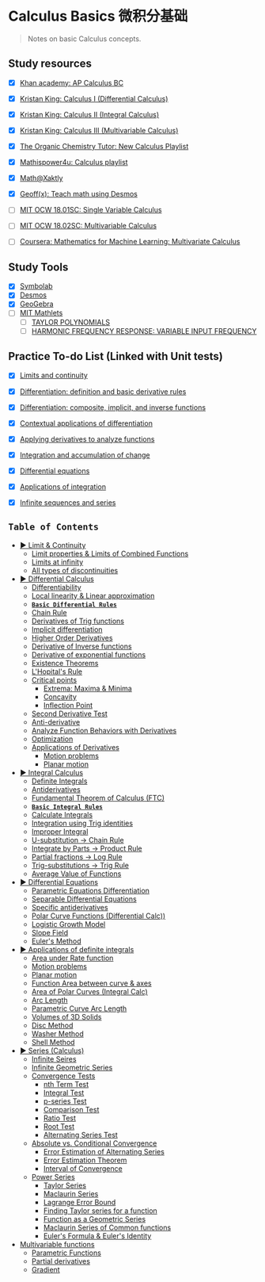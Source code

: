 # Calculus Basics 微积分基础

> Notes on basic Calculus concepts.

## Study resources
- [x] [Khan academy: AP Calculus BC](https://www.khanacademy.org/math/ap-calculus-bc)
- [x] [Kristan King: Calculus I (Differential Calculus)](https://www.youtube.com/playlist?list=PLJ8OrXpbC-BOYyyC-Gunxrh-jYnSfsQy0)
- [x] [Kristan King: Calculus II (Integral Calculus)](https://www.youtube.com/playlist?list=PLJ8OrXpbC-BMdeuQfJDVRJ5DPMduSzVow)
- [x] [Kristan King: Calculus III (Multivariable Calculus)](https://www.youtube.com/playlist?list=PLJ8OrXpbC-BMObozItpbiZ8f2pjf3qS9M)
- [x] [The Organic Chemistry Tutor: New Calculus Playlist](https://www.youtube.com/playlist?list=PL0o_zxa4K1BWYThyV4T2Allw6zY0jEumv)
- [x] [Mathispower4u: Calculus playlist](http://www.mathispower4u.com/calculus.php)
- [x] [Math@Xaktly](http://xaktly.com/XMathMain.html)
- [x] [Geoff(x): Teach math using Desmos](https://www.geoffofx.com/)
- [ ] [MIT OCW 18.01SC: Single Variable Calculus](https://ocw.mit.edu/courses/mathematics/18-01sc-single-variable-calculus-fall-2010/index.htm)
- [ ] [MIT OCW 18.02SC: Multivariable Calculus](https://ocw.mit.edu/courses/mathematics/18-02sc-multivariable-calculus-fall-2010/)
- [ ] [Coursera: Mathematics for Machine Learning: Multivariate Calculus](https://www.coursera.org/learn/multivariate-calculus-machine-learning/home/welcome)


## Study Tools
- [x] [Symbolab](https://www.symbolab.com/)
- [x] [Desmos](https://www.desmos.com/calculator)
- [x] [GeoGebra](https://www.geogebra.org/3d?lang=en)
- [ ] [MIT Mathlets](http://mathlets.org/mathlets/)
    - [ ] [TAYLOR POLYNOMIALS](http://mathlets.org/mathlets/taylor-polynomials/)
    - [ ] [HARMONIC FREQUENCY RESPONSE: VARIABLE INPUT FREQUENCY](http://mathlets.org/mathlets/harmonic-frequency-response-i/)

## Practice To-do List (Linked with Unit tests)
- [x] [Limits and continuity](https://www.khanacademy.org/math/ap-calculus-bc/bc-limits-new/modal/test/bc-limits-optional-unit-test)
- [x] [Differentiation: definition and basic derivative rules](https://www.khanacademy.org/math/ap-calculus-bc/bc-differentiation-1-new/modal/test/bc-diff-1-optional-unit-test)
- [x] [Differentiation: composite, implicit, and inverse functions](https://www.khanacademy.org/math/ap-calculus-bc/bc-differentiation-2-new/modal/test/bc-diff-2-optional-unit-test)
- [x] [Contextual applications of differentiation](https://www.khanacademy.org/math/ap-calculus-bc/bc-diff-contextual-applications-new/modal/test/bc-diff-context-optional-unit-test)
- [x] [Applying derivatives to analyze functions](https://www.khanacademy.org/math/ap-calculus-bc/bc-diff-analytical-applications-new/modal/test/bc-5-13-unit-test)
- [x] [Integration and accumulation of change](https://www.khanacademy.org/math/ap-calculus-bc/bc-integration-new/modal/test/bc-integration-optional-unit-test)
- [x] [Differential equations](https://www.khanacademy.org/math/ap-calculus-bc/bc-differential-equations-new/modal/test/bc-7-9-unit-test)
- [x] [Applications of integration](https://www.khanacademy.org/math/ap-calculus-bc/bc-applications-of-integration-new/modal/test/bc-8-14-unit-test)
- [x] [Infinite sequences and series](https://www.khanacademy.org/math/ap-calculus-bc/bc-series-new/modal/test/bc-series-optional-unit-test)


## `Table of Contents`
* [▶ Limit & Continuity](comment-389065252.md)
    * [Limit properties & Limits of Combined Functions](comment-388416883.md)
    * [Limits at infinity](comment-389097947.md)
    * [All types of discontinuities](comment-389112016.md)
* [▶ Differential Calculus](comment-389389887.md)
    * [Differentiability](comment-389450771.md)
    * [Local linearity & Linear approximation](comment-389748831.md)
    * [**`Basic Differential Rules`**](comment-390102382.md)
    * [Chain Rule](comment-390151930.md)
    * [Derivatives of Trig functions](comment-390171964.md)
    * [Implicit differentiation](comment-390174936.md)
    * [Higher Order Derivatives](comment-390403740.md)
    * [Derivative of Inverse functions](comment-390571646.md)
    * [Derivative of exponential functions](comment-390593003.md)
    * [Existence Theorems](comment-390951282.md)
    * [L'Hopital's Rule](comment-391295798.md)
    * [Critical points](comment-391300278.md)
        * [Extrema: Maxima & Minima](comment-391968249.md)
        * [Concavity](comment-391981189.md)
        * [Inflection Point](comment-391988411.md)
    * [Second Derivative Test](comment-392000339.md)
    * [Anti-derivative](comment-392626418.md)
    * [Analyze Function Behaviors with Derivatives](comment-392679635.md)
    * [Optimization](comment-392767038.md)
    * [Applications of Derivatives](comment-392796710.md)
        * [Motion problems](comment-393474147.md)
        * [Planar motion](comment-393484574.md)
* [▶ Integral Calculus](comment-394073989.md)
    * [Definite Integrals](comment-394263665.md)
    * [Antiderivatives](comment-394270551.md)
    * [Fundamental Theorem of Calculus (FTC)](comment-395305706.md)
    * [**`Basic Integral Rules`**](comment-395356656.md)
    * [Calculate Integrals](comment-395370129.md)
    * [Integration using Trig identities](comment-395370247.md)
    * [Improper Integral](comment-395404568.md)
    * [U-substitution → Chain Rule](comment-395677669.md)
    * [Integrate by Parts → Product Rule](comment-395694311.md)
    * [Partial fractions → Log Rule](comment-395949004.md)
    * [Trig-substitutions → Trig Rule](comment-395950727.md)
    * [Average Value of Functions](comment-395952635.md)
* [▶ Differential Equations](comment-396484900.md)
    * [Parametric Equations Differentiation](comment-396505172.md)
    * [Separable Differential Equations](comment-396517400.md)
    * [Specific antiderivatives](comment-396520824.md)
    * [Polar Curve Functions (Differential Calc))](comment-396527546.md)
    * [Logistic Growth Model](comment-396537354.md)
    * [Slope Field](comment-396852129.md)
    * [Euler's Method](comment-396852203.md)
* [▶ Applications of definite integrals](https://github.com/solomonxie/solomonxie.github.io/issues/49)
    * [Area under Rate function](comment-398313540.md)
    * [Motion problems](comment-398340530.md)
    * [Planar motion](comment-398346952.md)
    * [Function Area between curve & axes](comment-398360666.md)
    * [Area of Polar Curves (Integral Calc)](comment-398657472.md)
    * [Arc Length](comment-398693215.md)
    * [Parametric Curve Arc Length](comment-398698980.md)
    * [Volumes of 3D Solids](comment-398739105.md)
    * [Disc Method](comment-399024510.md)
    * [Washer Method](comment-399040648.md)
    * [Shell Method](comment-399051413.md)
* [▶ Series (Calculus)](comment-399637419.md)
    * [Infinite Seires](comment-399648088.md)
    * [Infinite Geometric Series](comment-399649974.md)
    * [Convergence Tests](comment-399657906.md)
        * [nth Term Test](comment-399662214.md)
        * [Integral Test](comment-399662247.md)
        * [p-series Test](comment-399662321.md)
        * [Comparison Test](comment-399673966.md)
        * [Ratio Test](comment-399674089.md)
        * [Root Test](comment-399949602.md)
        * [Alternating Series Test](comment-400220808.md)
    * [Absolute vs. Conditional Convergence](comment-400234993.md)
        * [Error Estimation of Alternating Series](comment-400239322.md)
        * [Error Estimation Theorem](comment-400584670.md)
        * [Interval of Convergence](comment-401284580.md)
    * [Power Series](comment-401305392.md)
        * [Taylor Series](comment-401713162.md)
        * [Maclaurin Series](comment-401714233.md)
        * [Lagrange Error Bound](comment-402061178.md)
        * [Finding Taylor series for a function](comment-402936936.md)
        * [Function as a Geometric Series](comment-402940086.md)
        * [Maclaurin Series of Common functions](comment-402940122.md)
        * [Euler's Formula & Euler's Identity](comment-402953466.md)
* [Multivariable functions](comment-408792974.md)
    * [Parametric Functions](comment-408793195.md)
    * [Partial derivatives](comment-408796701.md)
    * [Gradient](comment-408796819.md)


